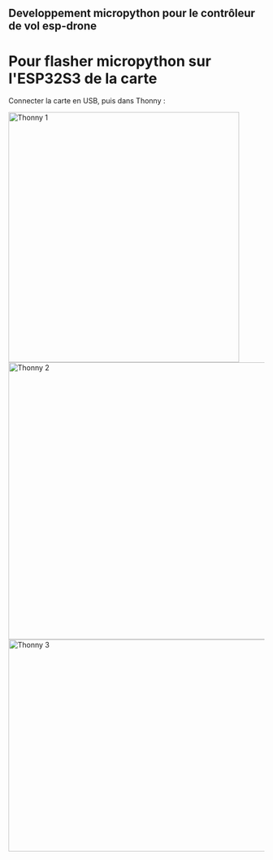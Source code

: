 ## Developpement micropython pour le contrôleur de vol esp-drone

# Pour flasher micropython sur l'ESP32S3 de la carte

Connecter la carte en USB, puis dans Thonny :

<img width="454" height="492" alt="Thonny 1" src="https://github.com/user-attachments/assets/7be58c55-3a64-45d4-b0b2-d068d1f69194" />

<img width="564" height="545" alt="Thonny 2" src="https://github.com/user-attachments/assets/2dc58503-3798-4335-9059-d59de1c2320a" />

<img width="563" height="417" alt="Thonny 3" src="https://github.com/user-attachments/assets/9a25583c-abfe-4665-92d6-ffdf7d584649" />
